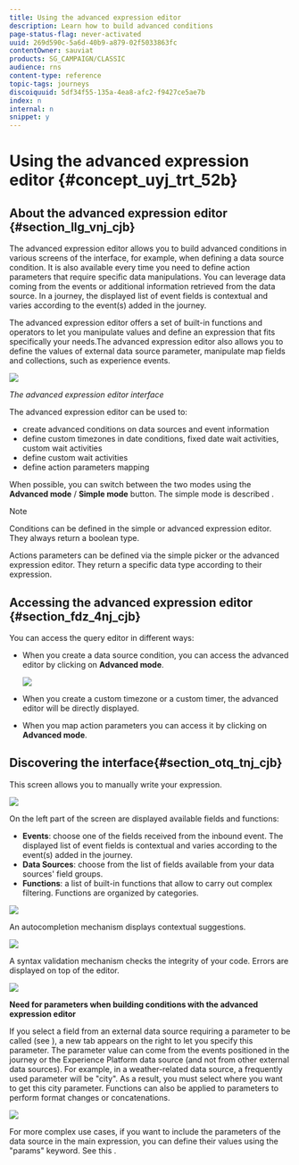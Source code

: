 ```yaml
---
title: Using the advanced expression editor
description: Learn how to build advanced conditions
page-status-flag: never-activated
uuid: 269d590c-5a6d-40b9-a879-02f5033863fc
contentOwner: sauviat
products: SG_CAMPAIGN/CLASSIC
audience: rns
content-type: reference
topic-tags: journeys
discoiquuid: 5df34f55-135a-4ea8-afc2-f9427ce5ae7b
index: n
internal: n
snippet: y
---
```


# Using the advanced expression editor {#concept_uyj_trt_52b}

## About the advanced expression editor {#section_llg_vnj_cjb}

The advanced expression editor allows you to build advanced conditions in various screens of the interface, for example, when defining a data source condition.
It is also available every time you need to define action parameters that require specific data manipulations. You can leverage data coming from the events or additional information retrieved from the data source. In a journey, the displayed list of event fields is contextual and varies according to the event(s) added in the journey.

The advanced expression editor offers a set of built-in functions and operators to let you manipulate values and define an expression that fits specifically your needs.The advanced expression editor also allows you to define the values of external data source parameter, manipulate map fields and collections, such as experience events.

 ![](../assets/journeyuc2_30.png)

_The advanced expression editor interface_

The advanced expression editor can be used to:

* create advanced conditions on data sources and event information
* define custom timezones in date conditions, fixed date wait activities, custom wait activities
* define custom wait activities
* define action parameters mapping

When possible, you can switch between the two modes using the **Advanced mode** / **Simple mode** button. The simple mode is described [](../building-journeys/condition.md#about_condition).

>[!NOTE]
>
>Conditions can be defined in the simple or advanced expression editor. They always return a boolean type.  
>
>Actions parameters can be defined via the simple picker or the advanced expression editor. They return a specific data type according to their expression.  

## Accessing the advanced expression editor {#section_fdz_4nj_cjb}

You can access the query editor in different ways:

* When you create a data source condition, you can access the advanced editor by clicking on **Advanced mode**.

    ![](../assets/journeyuc2_33.png)

* When you create a custom timezone or a custom timer, the advanced editor will be directly displayed.
* When you map action parameters you can access it by clicking on **Advanced mode**.

## Discovering the interface{#section_otq_tnj_cjb}

This screen allows you to manually write your expression.

![](../assets/journey70.png)

On the left part of the screen are displayed available fields and functions:

* **Events**: choose one of the fields received from the inbound event. The displayed list of event fields is contextual and varies according to the event(s) added in the journey.
* **Data Sources**: choose from the list of fields available from your data sources' field groups.
* **Functions**: a list of built-in functions that allow to carry out complex filtering. Functions are organized by categories.

![](../assets/journey65.png)

An autocompletion mechanism displays contextual suggestions.

![](../assets/journey68.png)

A syntax validation mechanism checks the integrity of your code. Errors are displayed on top of the editor.

![](../assets/journey69.png)

**Need for parameters when building conditions with the advanced expression editor**

If you select a field from an external data source requiring a parameter to be called (see [](../datasource/dsexternal.md#concept_t2s_kqt_52b)), a new tab appears on the right to let you specify this parameter. The parameter value can come from the events positioned in the journey or the Experience Platform data source (and not from other external data sources). For example, in a weather-related data source, a frequently used parameter will be "city". As a result, you must select where you want to get this city parameter. Functions can also be applied to parameters to perform format changes or concatenations.

![](../assets/journeyuc2_19.png)

For more complex use cases, if you want to include the parameters of the data source in the main expression, you can define their values using the "params" keyword. See this [](../expression/expressionfields.md).
